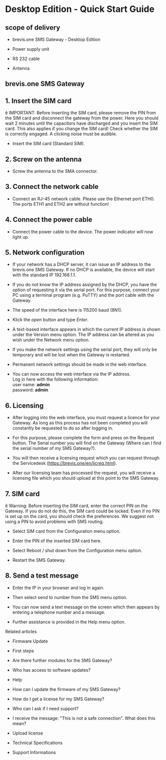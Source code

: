 # Desktop Edition - Quick Start Guide

## scope of delivery

  * brevis.one SMS Gateway - Desktop Edition

  * Power supply unit

  * RS 232 cable

  * Antenna

##

## brevis.one SMS Gateway

## 1\. Insert the SIM card

ê IMPORTANT: Before inserting the SIM card, please remove the PIN from the SIM
card and disconnect the gateway from the power. Here you should wait 2 minutes
until the capacitors have discharged and you insert the SIM card. This also
applies if you change the SIM card! Check whether the SIM is correctly
engaged. A clicking noise must be audible.

  * Insert the SIM card (Standard SIM).

## 2\. Screw on the antenna

  * Screw the antenna to the SMA connector.

## 3\. Connect the network cable

  * Connect an RJ-45 network cable. Please use the Ethernet port ETH0.  
The ports ETH1 and ETH2 are without function!

## 4\. Connect the power cable

  * Connect the power cable to the device. The power indicator will now light up.

## 5\. Network configuration

  * If your network has a DHCP server, it can issue an IP address to the brevis.one SMS Gateway. If no DHCP is available, the device will start with the standard IP 192.168.1.1.

  * If you do not know the IP address assigned by the DHCP, you have the option of requesting it via the serial port. For this purpose, connect your PC using a terminal program (e.g. PuTTY) and the port cable with the Gateway.

  * The speed of the interface here is 115200 baud (8N1).

  * Klick the _open_ button and type _Enter_.

  * A text-based interface appears in which the current IP address is shown under the Version menu option. The IP address can be altered as you wish under the Network menu option.

  * If you make the network settings using the serial port, they will only be temporary and will be lost when the Gateway is restarted.

  * Permanent network settings should be made in the web interface.

  * You can now access the web interface via the IP address.   
Log in here with the following information:  
user name: **admin**  
password: **admin**

## 6\. Licensing

  * After logging into the web interface, you must request a licence for your Gateway. As long as this process has not been completed you will constantly be requested to do so after logging in.

  * For this purpose, please complete the form and press on the Request button. The Serial number you will find on the Gateway (Where can I find the serial number of my SMS Gateway?).

  * You will then receive a licensing request which you can request through the Servicedesk (https://brevis.one/en/licreq.html).

  * After our licensing team has processed the request, you will receive a licensing file which you should upload at this point to the SMS Gateway.

## 7\. SIM card

ê Warning: Before inserting the SIM card, enter the correct PIN on the
Gateway. If you do not do this, the SIM card could be locked. Even if no PIN
is set up on the card, you should check the preferences. We suggest not using
a PIN to avoid problems with SMS routing.

  * Select SIM card from the Configuration menu option.

  * Enter the PIN of the inserted SIM card here.

  * Select Reboot / shut down from the Configuration menu option.

  * Restart the SMS Gateway.

## 8\. Send a test message

  * Enter the IP in your browser and log in again.

  * Then select send to number from the SMS menu option.

  * You can now send a text message on the screen which then appears by entering a telephone number and a message.

  * Further assistance is provided in the Help menu option.

Related articles

  * Firmware Update

  * First steps 

  * Are there further modules for the SMS Gateway?
  * Who has access to software updates?

  * Help

  * How can I update the firmware of my SMS Gateway?

  * How do I get a license for my SMS Gateway?

  * Who can I ask if I need support?

  * I receive the message: "This is not a safe connection". What does this mean?

  * Upload license

  * Technical Specifications
  * Support Informations

